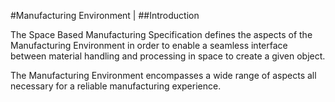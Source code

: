 #Manufacturing Environment |
##Introduction

The Space Based Manufacturing Specification defines the aspects of the Manufacturing Environment in order to enable a seamless interface between material handling and processing in space to create a given object.

The Manufacturing Environment encompasses a wide range of aspects all necessary for a reliable manufacturing experience.   
